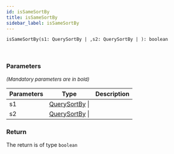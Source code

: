 ```yaml
---
id: isSameSortBy
title: isSameSortBy
sidebar_label: isSameSortBy
---
```


```tsx
isSameSortBy(s1: QuerySortBy | ,s2: QuerySortBy | ): boolean
```
<br/>



### Parameters

<font size="2"><i>(Mandatory parameters are in bold)</i></font>

| Parameters | Type | Description |
| --------- | ---- | ----------- |
| s1 | [QuerySortBy](/framework-api/types/QuerySortBy.md) \|  |  |
| s2 | [QuerySortBy](/framework-api/types/QuerySortBy.md) \|  |  |


### Return



The return is of type <code>boolean</code>